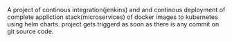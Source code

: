 A project of continous integration(jenkins) and and continous deployment of complete appliction stack(microservices) of docker images to kubernetes using helm charts.
project gets triggerd as soon as there is any commit on git source code.

